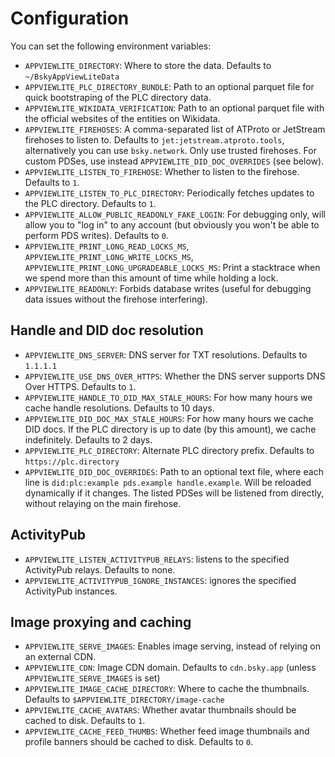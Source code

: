 ﻿# Configuration

You can set the following environment variables:

* `APPVIEWLITE_DIRECTORY`: Where to store the data. Defaults to `~/BskyAppViewLiteData`
* `APPVIEWLITE_PLC_DIRECTORY_BUNDLE`: Path to an optional parquet file for quick bootstraping of the PLC directory data.
* `APPVIEWLITE_WIKIDATA_VERIFICATION`: Path to an optional parquet file with the official websites of the entities on Wikidata.
* `APPVIEWLITE_FIREHOSES`: A comma-separated list of ATProto or JetStream firehoses to listen to. Defaults to `jet:jetstream.atproto.tools`, alternatively you can use `bsky.network`. Only use trusted firehoses. For custom PDSes, use instead `APPVIEWLITE_DID_DOC_OVERRIDES` (see below).
* `APPVIEWLITE_LISTEN_TO_FIREHOSE`: Whether to listen to the firehose. Defaults to `1`.
* `APPVIEWLITE_LISTEN_TO_PLC_DIRECTORY`: Periodically fetches updates to the PLC directory. Defaults to `1`.
* `APPVIEWLITE_ALLOW_PUBLIC_READONLY_FAKE_LOGIN`: For debugging only, will allow you to "log in" to any account (but obviously you won't be able to perform PDS writes). Defaults to `0`.
* `APPVIEWLITE_PRINT_LONG_READ_LOCKS_MS`, `APPVIEWLITE_PRINT_LONG_WRITE_LOCKS_MS`, `APPVIEWLITE_PRINT_LONG_UPGRADEABLE_LOCKS_MS`: Print a stacktrace when we spend more than this amount of time while holding a lock.
* `APPVIEWLITE_READONLY`: Forbids database writes (useful for debugging data issues without the firehose interfering).

## Handle and DID doc resolution
* `APPVIEWLITE_DNS_SERVER`: DNS server for TXT resolutions. Defaults to `1.1.1.1`
* `APPVIEWLITE_USE_DNS_OVER_HTTPS`: Whether the DNS server supports DNS Over HTTPS. Defaults to `1`.
* `APPVIEWLITE_HANDLE_TO_DID_MAX_STALE_HOURS`: For how many hours we cache handle resolutions. Defaults to 10 days.
* `APPVIEWLITE_DID_DOC_MAX_STALE_HOURS`: For how many hours we cache DID docs. If the PLC directory is up to date (by this amount), we cache indefinitely. Defaults to 2 days.
* `APPVIEWLITE_PLC_DIRECTORY`: Alternate PLC directory prefix. Defaults to `https://plc.directory`
* `APPVIEWLITE_DID_DOC_OVERRIDES`: Path to an optional text file, where each line is `did:plc:example pds.example handle.example`. Will be reloaded dynamically if it changes. The listed PDSes will be listened from directly, without relaying on the main firehose.

## ActivityPub
* `APPVIEWLITE_LISTEN_ACTIVITYPUB_RELAYS`: listens to the specified ActivityPub relays. Defaults to none.
* `APPVIEWLITE_ACTIVITYPUB_IGNORE_INSTANCES`: ignores the specified ActivityPub instances.

## Image proxying and caching
* `APPVIEWLITE_SERVE_IMAGES`: Enables image serving, instead of relying on an external CDN.
* `APPVIEWLITE_CDN`: Image CDN domain. Defaults to `cdn.bsky.app` (unless `APPVIEWLITE_SERVE_IMAGES` is set)
* `APPVIEWLITE_IMAGE_CACHE_DIRECTORY`: Where to cache the thumbnails. Defaults to `$APPVIEWLITE_DIRECTORY/image-cache`
* `APPVIEWLITE_CACHE_AVATARS`: Whether avatar thumbnails should be cached to disk. Defaults to `1`.
* `APPVIEWLITE_CACHE_FEED_THUMBS`: Whether feed image thumbnails and profile banners should be cached to disk. Defaults to `0`.
